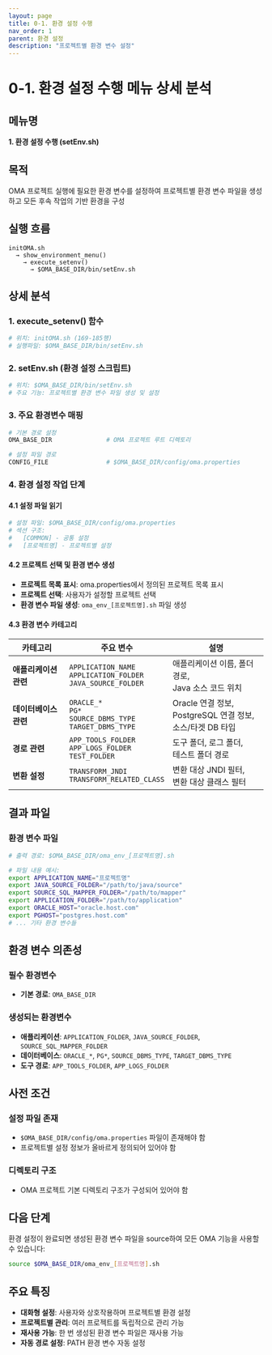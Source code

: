 ```yaml
---
layout: page
title: 0-1. 환경 설정 수행
nav_order: 1
parent: 환경 설정
description: "프로젝트별 환경 변수 설정"
---
```


# 0-1. 환경 설정 수행 메뉴 상세 분석

## 메뉴명
**1. 환경 설정 수행 (setEnv.sh)**

## 목적
OMA 프로젝트 실행에 필요한 환경 변수를 설정하여 프로젝트별 환경 변수 파일을 생성하고 모든 후속 작업의 기반 환경을 구성

## 실행 흐름
```
initOMA.sh 
  → show_environment_menu() 
    → execute_setenv() 
      → $OMA_BASE_DIR/bin/setEnv.sh
```

## 상세 분석

### 1. **execute_setenv() 함수**
```bash
# 위치: initOMA.sh (169-185행)
# 실행파일: $OMA_BASE_DIR/bin/setEnv.sh
```

### 2. **setEnv.sh (환경 설정 스크립트)**
```bash
# 위치: $OMA_BASE_DIR/bin/setEnv.sh
# 주요 기능: 프로젝트별 환경 변수 파일 생성 및 설정
```

### 3. **주요 환경변수 매핑**
```bash
# 기본 경로 설정
OMA_BASE_DIR               # OMA 프로젝트 루트 디렉토리

# 설정 파일 경로
CONFIG_FILE                # $OMA_BASE_DIR/config/oma.properties
```

### 4. **환경 설정 작업 단계**

#### **4.1 설정 파일 읽기**
```bash
# 설정 파일: $OMA_BASE_DIR/config/oma.properties
# 섹션 구조:
#   [COMMON] - 공통 설정
#   [프로젝트명] - 프로젝트별 설정
```

#### **4.2 프로젝트 선택 및 환경 변수 생성**
- **프로젝트 목록 표시**: oma.properties에서 정의된 프로젝트 목록 표시
- **프로젝트 선택**: 사용자가 설정할 프로젝트 선택
- **환경 변수 파일 생성**: `oma_env_[프로젝트명].sh` 파일 생성

#### **4.3 환경 변수 카테고리**

| 카테고리 | 주요 변수 | 설명 |
|---------|----------|------|
| **애플리케이션 관련** | `APPLICATION_NAME`<br>`APPLICATION_FOLDER`<br>`JAVA_SOURCE_FOLDER` | 애플리케이션 이름, 폴더 경로,<br>Java 소스 코드 위치 |
| **데이터베이스 관련** | `ORACLE_*`<br>`PG*`<br>`SOURCE_DBMS_TYPE`<br>`TARGET_DBMS_TYPE` | Oracle 연결 정보,<br>PostgreSQL 연결 정보,<br>소스/타겟 DB 타입 |
| **경로 관련** | `APP_TOOLS_FOLDER`<br>`APP_LOGS_FOLDER`<br>`TEST_FOLDER` | 도구 폴더, 로그 폴더,<br>테스트 폴더 경로 |
| **변환 설정** | `TRANSFORM_JNDI`<br>`TRANSFORM_RELATED_CLASS` | 변환 대상 JNDI 필터,<br>변환 대상 클래스 필터 |

## 결과 파일

### **환경 변수 파일**
```bash
# 출력 경로: $OMA_BASE_DIR/oma_env_[프로젝트명].sh

# 파일 내용 예시:
export APPLICATION_NAME="프로젝트명"
export JAVA_SOURCE_FOLDER="/path/to/java/source"
export SOURCE_SQL_MAPPER_FOLDER="/path/to/mapper"
export APPLICATION_FOLDER="/path/to/application"
export ORACLE_HOST="oracle.host.com"
export PGHOST="postgres.host.com"
# ... 기타 환경 변수들
```

## 환경 변수 의존성

### **필수 환경변수**
- **기본 경로**: `OMA_BASE_DIR`

### **생성되는 환경변수**
- **애플리케이션**: `APPLICATION_FOLDER`, `JAVA_SOURCE_FOLDER`, `SOURCE_SQL_MAPPER_FOLDER`
- **데이터베이스**: `ORACLE_*`, `PG*`, `SOURCE_DBMS_TYPE`, `TARGET_DBMS_TYPE`
- **도구 경로**: `APP_TOOLS_FOLDER`, `APP_LOGS_FOLDER`

## 사전 조건

### **설정 파일 존재**
- `$OMA_BASE_DIR/config/oma.properties` 파일이 존재해야 함
- 프로젝트별 설정 정보가 올바르게 정의되어 있어야 함

### **디렉토리 구조**
- OMA 프로젝트 기본 디렉토리 구조가 구성되어 있어야 함

## 다음 단계
환경 설정이 완료되면 생성된 환경 변수 파일을 source하여 모든 OMA 기능을 사용할 수 있습니다:
```bash
source $OMA_BASE_DIR/oma_env_[프로젝트명].sh
```

## 주요 특징
- **대화형 설정**: 사용자와 상호작용하며 프로젝트별 환경 설정
- **프로젝트별 관리**: 여러 프로젝트를 독립적으로 관리 가능
- **재사용 가능**: 한 번 생성된 환경 변수 파일은 재사용 가능
- **자동 경로 설정**: PATH 환경 변수 자동 설정
